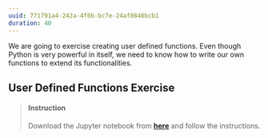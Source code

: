 ```yaml
---
uuid: 771791a4-242a-4f0b-bc7e-24af0846bcb1
duration: 40
---
```



We are going to exercise creating user defined functions. Even though Python is very powerful in itself, we need to know how to write our own functions to extend its functionalities.


## User Defined Functions Exercise


> #### Instruction 
> Download the Jupyter notebook from [**here**](https://drive.google.com/file/d/1heJVkcTb34_qA37JbT5uLXOVg4x0VSlV/view?usp=sharing) and follow the instructions.






